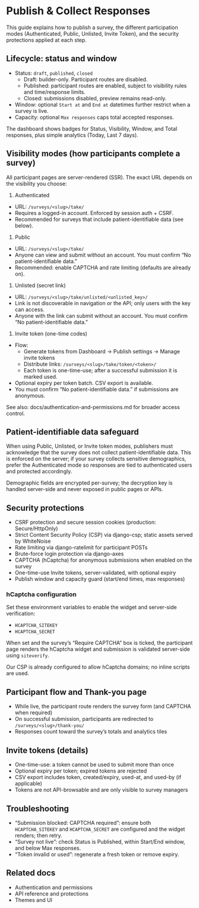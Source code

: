 # Publish & Collect Responses

This guide explains how to publish a survey, the different participation modes (Authenticated, Public, Unlisted, Invite Token), and the security protections applied at each step.

## Lifecycle: status and window

- Status: `draft`, `published`, `closed`
  - Draft: builder-only. Participant routes are disabled.
  - Published: participant routes are enabled, subject to visibility rules and time/response limits.
  - Closed: submissions disabled, preview remains read-only.
- Window: optional `Start at` and `End at` datetimes further restrict when a survey is live.
- Capacity: optional `Max responses` caps total accepted responses.

The dashboard shows badges for Status, Visibility, Window, and Total responses, plus simple analytics (Today, Last 7 days).

## Visibility modes (how participants complete a survey)

All participant pages are server-rendered (SSR). The exact URL depends on the visibility you choose:

1. Authenticated

- URL: `/surveys/<slug>/take/`
- Requires a logged-in account. Enforced by session auth + CSRF.
- Recommended for surveys that include patient-identifiable data (see below).

1. Public

- URL: `/surveys/<slug>/take/`
- Anyone can view and submit without an account. You must confirm “No patient-identifiable data.”
- Recommended: enable CAPTCHA and rate limiting (defaults are already on).

1. Unlisted (secret link)

- URL: `/surveys/<slug>/take/unlisted/<unlisted_key>/`
- Link is not discoverable in navigation or the API; only users with the key can access.
- Anyone with the link can submit without an account. You must confirm “No patient-identifiable data.”

1. Invite token (one-time codes)

- Flow:
  - Generate tokens from Dashboard → Publish settings → Manage invite tokens
  - Distribute links: `/surveys/<slug>/take/token/<token>/`
  - Each token is one-time-use; after a successful submission it is marked used.
- Optional expiry per token batch. CSV export is available.
- You must confirm “No patient-identifiable data.” if submissions are anonymous.

See also: docs/authentication-and-permissions.md for broader access control.

## Patient-identifiable data safeguard

When using Public, Unlisted, or Invite token modes, publishers must acknowledge that the survey does not collect patient-identifiable data. This is enforced on the server; if your survey collects sensitive demographics, prefer the Authenticated mode so responses are tied to authenticated users and protected accordingly.

Demographic fields are encrypted per-survey; the decryption key is handled server-side and never exposed in public pages or APIs.

## Security protections

- CSRF protection and secure session cookies (production: Secure/HttpOnly)
- Strict Content Security Policy (CSP) via django-csp; static assets served by WhiteNoise
- Rate limiting via django-ratelimit for participant POSTs
- Brute-force login protection via django-axes
- CAPTCHA (hCaptcha) for anonymous submissions when enabled on the survey
- One-time-use Invite tokens, server-validated, with optional expiry
- Publish window and capacity guard (start/end times, max responses)

### hCaptcha configuration

Set these environment variables to enable the widget and server-side verification:

- `HCAPTCHA_SITEKEY`
- `HCAPTCHA_SECRET`

When set and the survey’s “Require CAPTCHA” box is ticked, the participant page renders the hCaptcha widget and submission is validated server-side using `siteverify`.

Our CSP is already configured to allow hCaptcha domains; no inline scripts are used.

## Participant flow and Thank-you page

- While live, the participant route renders the survey form (and CAPTCHA when required)
- On successful submission, participants are redirected to `/surveys/<slug>/thank-you/`
- Responses count toward the survey’s totals and analytics tiles

## Invite tokens (details)

- One-time-use: a token cannot be used to submit more than once
- Optional expiry per token; expired tokens are rejected
- CSV export includes token, created/expiry, used-at, and used-by (if applicable)
- Tokens are not API-browsable and are only visible to survey managers

## Troubleshooting

- “Submission blocked: CAPTCHA required”: ensure both `HCAPTCHA_SITEKEY` and `HCAPTCHA_SECRET` are configured and the widget renders; then retry.
- “Survey not live”: check Status is Published, within Start/End window, and below Max responses.
- “Token invalid or used”: regenerate a fresh token or remove expiry.

## Related docs

- Authentication and permissions
- API reference and protections
- Themes and UI
